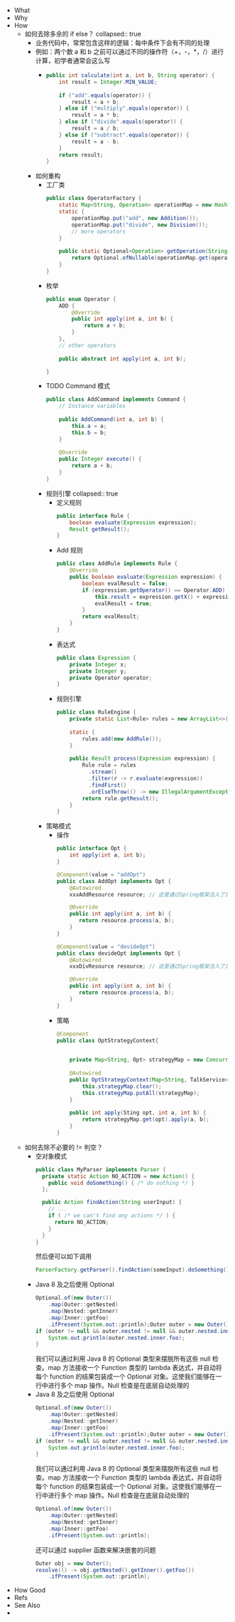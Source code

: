 - What
- Why
- How
	- 如何去除多余的 if else？
	  collapsed:: true
		- 业务代码中，常常包含这样的逻辑：每中条件下会有不同的处理
		- 例如：两个数 a 和 b 之前可以通过不同的操作符（+，-，*，/）进行计算，初学者通常会这么写
			- ```java
			  public int calculate(int a, int b, String operator) {
			      int result = Integer.MIN_VALUE;
			   
			      if ("add".equals(operator)) {
			          result = a + b;
			      } else if ("multiply".equals(operator)) {
			          result = a * b;
			      } else if ("divide".equals(operator)) {
			          result = a / b;
			      } else if ("subtract".equals(operator)) {
			          result = a - b;
			      }
			      return result;
			  }
			  ```
		- 如何重构
			- 工厂类
			  ```java
			  public class OperatorFactory {
			      static Map<String, Operation> operationMap = new HashMap<>();
			      static {
			          operationMap.put("add", new Addition());
			          operationMap.put("divide", new Division());
			          // more operators
			      }
			   
			      public static Optional<Operation> getOperation(String operator) {
			          return Optional.ofNullable(operationMap.get(operator));
			      }
			  }
			  ```
			- 枚举
			  ```java
			  public enum Operator {
			      ADD {
			          @Override
			          public int apply(int a, int b) {
			              return a + b;
			          }
			      },
			      // other operators
			      
			      public abstract int apply(int a, int b);
			  
			  }
			  ```
			- TODO Command 模式
			  ```java
			  public class AddCommand implements Command {
			      // Instance variables
			   
			      public AddCommand(int a, int b) {
			          this.a = a;
			          this.b = b;
			      }
			   
			      @Override
			      public Integer execute() {
			          return a + b;
			      }
			  }
			  ```
			- 规则引擎
			  collapsed:: true
				- 定义规则
				  ```java
				  public interface Rule {
				      boolean evaluate(Expression expression);
				      Result getResult();
				  }
				  ```
				- Add 规则
				  ```java
				  public class AddRule implements Rule {
				      @Override
				      public boolean evaluate(Expression expression) {
				          boolean evalResult = false;
				          if (expression.getOperator() == Operator.ADD) {
				              this.result = expression.getX() + expression.getY();
				              evalResult = true;
				          }
				          return evalResult;
				      }    
				  }
				  ```
				- 表达式
				  ```java
				  public class Expression {
				      private Integer x;
				      private Integer y;
				      private Operator operator;        
				  }
				  ```
				- 规则引擎
				  ```java
				  public class RuleEngine {
				      private static List<Rule> rules = new ArrayList<>();
				   
				      static {
				          rules.add(new AddRule());
				      }
				   
				      public Result process(Expression expression) {
				          Rule rule = rules
				            .stream()
				            .filter(r -> r.evaluate(expression))
				            .findFirst()
				            .orElseThrow(() -> new IllegalArgumentException("Expression does not matches any Rule"));
				          return rule.getResult();
				      }
				  }
				  ```
			- 策略模式
				- 操作
				  ```java
				  public interface Opt {
				      int apply(int a, int b);
				  }
				  
				  @Component(value = "addOpt")
				  public class AddOpt implements Opt {
				      @Autowired
				      xxxAddResource resource; // 这里通过Spring框架注入了资源
				  
				      @Override
				      public int apply(int a, int b) {
				         return resource.process(a, b);
				      }
				  }
				  
				  @Component(value = "devideOpt")
				  public class devideOpt implements Opt {
				      @Autowired
				      xxxDivResource resource; // 这里通过Spring框架注入了资源
				  
				      @Override
				      public int apply(int a, int b) {
				         return resource.process(a, b);
				      }
				  }
				  ```
				- 策略
				  ```java
				  @Component
				  public class OptStrategyContext{
				   
				  
				      private Map<String, Opt> strategyMap = new ConcurrentHashMap<>();
				   
				      @Autowired
				      public OptStrategyContext(Map<String, TalkService> strategyMap) {
				          this.strategyMap.clear();
				          this.strategyMap.putAll(strategyMap);
				      }
				   
				      public int apply(Sting opt, int a, int b) {
				          return strategyMap.get(opt).apply(a, b);
				      }
				  }
				  ```
	- 如何去除不必要的 != 判空？
		- 空对象模式
		  ```java
		  public class MyParser implements Parser {
		    private static Action NO_ACTION = new Action() {
		      public void doSomething() { /* do nothing */ }
		    };
		  
		    public Action findAction(String userInput) {
		      // ...
		      if ( /* we can't find any actions */ ) {
		        return NO_ACTION;
		      }
		    }
		  }
		  ```
		  然后便可以如下调用
		  ```java
		  ParserFactory.getParser().findAction(someInput).doSomething();
		  ```
		- Java 8 及之后使用 Optional
		  ```java
		  Optional.of(new Outer())
		      .map(Outer::getNested)
		      .map(Nested::getInner)
		      .map(Inner::getFoo)
		      .ifPresent(System.out::println);Outer outer = new Outer();
		  if (outer != null && outer.nested != null && outer.nested.inner != null) {
		      System.out.println(outer.nested.inner.foo);
		  }
		  ```
		  我们可以通过利用 Java 8 的 Optional 类型来摆脱所有这些 null 检查。map 方法接收一个 Function 类型的 lambda 表达式，并自动将每个 function 的结果包装成一个 Optional 对象。这使我们能够在一行中进行多个 map 操作。Null 检查是在底层自动处理的
		- Java 8 及之后使用 Optional
		  ```java
		  Optional.of(new Outer())
		      .map(Outer::getNested)
		      .map(Nested::getInner)
		      .map(Inner::getFoo)
		      .ifPresent(System.out::println);Outer outer = new Outer();
		  if (outer != null && outer.nested != null && outer.nested.inner != null) {
		      System.out.println(outer.nested.inner.foo);
		  }
		  ```
		  我们可以通过利用 Java 8 的 Optional 类型来摆脱所有这些 null 检查。map 方法接收一个 Function 类型的 lambda 表达式，并自动将每个 function 的结果包装成一个 Optional 对象。这使我们能够在一行中进行多个 map 操作。Null 检查是在底层自动处理的
		  ```java
		  Optional.of(new Outer())
		      .map(Outer::getNested)
		      .map(Nested::getInner)
		      .map(Inner::getFoo)
		      .ifPresent(System.out::println);
		  ```
		  还可以通过 supplier 函数来解决嵌套的问题
		  ```java
		  Outer obj = new Outer();
		  resolve(() -> obj.getNested().getInner().getFoo())
		      .ifPresent(System.out::println);
		  ```
- How Good
- Refs
- See Also
-